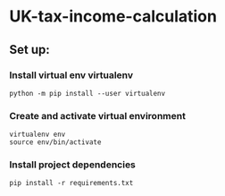 # UK-tax-income-calculation
## Set up:
### Install virtual env virtualenv
````
python -m pip install --user virtualenv
````
### Create and activate virtual environment
````
virtualenv env
source env/bin/activate
````
### Install project dependencies
````
pip install -r requirements.txt
````
